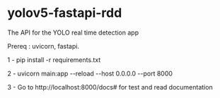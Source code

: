 # yolov5-fastapi-rdd
The API for the YOLO real time detection app

Prereq : uvicorn, fastapi.

1 - pip install -r requirements.txt

2 - uvicorn main:app --reload --host 0.0.0.0 --port 8000

3 - Go to  http://localhost:8000/docs# for test and read documentation
